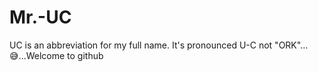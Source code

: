 # Mr.-UC
UC is an abbreviation for my full name. It's pronounced U-C not "ORK"...😅...Welcome to github
